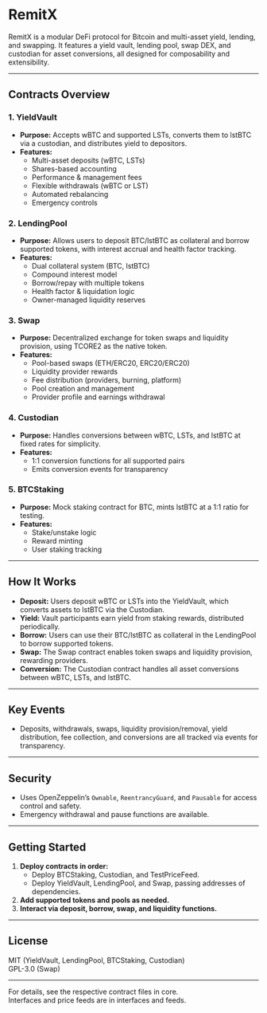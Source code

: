 # RemitX 

RemitX is a modular DeFi protocol for Bitcoin and multi-asset yield, lending, and swapping. It features a yield vault, lending pool, swap DEX, and custodian for asset conversions, all designed for composability and extensibility.

---

## Contracts Overview

### 1. YieldVault

- **Purpose:** Accepts wBTC and supported LSTs, converts them to lstBTC via a custodian, and distributes yield to depositors.
- **Features:**  
  - Multi-asset deposits (wBTC, LSTs)
  - Shares-based accounting
  - Performance & management fees
  - Flexible withdrawals (wBTC or LST)
  - Automated rebalancing
  - Emergency controls

### 2. LendingPool

- **Purpose:** Allows users to deposit BTC/lstBTC as collateral and borrow supported tokens, with interest accrual and health factor tracking.
- **Features:**  
  - Dual collateral system (BTC, lstBTC)
  - Compound interest model
  - Borrow/repay with multiple tokens
  - Health factor & liquidation logic
  - Owner-managed liquidity reserves

### 3. Swap

- **Purpose:** Decentralized exchange for token swaps and liquidity provision, using TCORE2 as the native token.
- **Features:**  
  - Pool-based swaps (ETH/ERC20, ERC20/ERC20)
  - Liquidity provider rewards
  - Fee distribution (providers, burning, platform)
  - Pool creation and management
  - Provider profile and earnings withdrawal

### 4. Custodian

- **Purpose:** Handles conversions between wBTC, LSTs, and lstBTC at fixed rates for simplicity.
- **Features:**  
  - 1:1 conversion functions for all supported pairs
  - Emits conversion events for transparency

### 5. BTCStaking

- **Purpose:** Mock staking contract for BTC, mints lstBTC at a 1:1 ratio for testing.
- **Features:**  
  - Stake/unstake logic
  - Reward minting
  - User staking tracking

---

## How It Works

- **Deposit:** Users deposit wBTC or LSTs into the YieldVault, which converts assets to lstBTC via the Custodian.
- **Yield:** Vault participants earn yield from staking rewards, distributed periodically.
- **Borrow:** Users can use their BTC/lstBTC as collateral in the LendingPool to borrow supported tokens.
- **Swap:** The Swap contract enables token swaps and liquidity provision, rewarding providers.
- **Conversion:** The Custodian contract handles all asset conversions between wBTC, LSTs, and lstBTC.

---

## Key Events

- Deposits, withdrawals, swaps, liquidity provision/removal, yield distribution, fee collection, and conversions are all tracked via events for transparency.

---

## Security

- Uses OpenZeppelin’s `Ownable`, `ReentrancyGuard`, and `Pausable` for access control and safety.
- Emergency withdrawal and pause functions are available.

---

## Getting Started

1. **Deploy contracts in order:**  
   - Deploy BTCStaking, Custodian, and TestPriceFeed.
   - Deploy YieldVault, LendingPool, and Swap, passing addresses of dependencies.
2. **Add supported tokens and pools as needed.**
3. **Interact via deposit, borrow, swap, and liquidity functions.**

---

## License

MIT (YieldVault, LendingPool, BTCStaking, Custodian)  
GPL-3.0 (Swap)

---

For details, see the respective contract files in core.  
Interfaces and price feeds are in interfaces and feeds.
